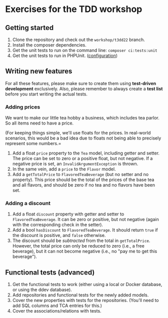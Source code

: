 # Exercises for the TDD workshop

## Getting started

1. Clone the repository and check out the `workshop/t3dd22` branch.
2. Install the composer dependencies.
3. Get the unit tests to run on the command line:
   `composer ci:tests:unit`
4. Get the unit tests to run in PHPUnit.
   ([configuration](https://github.com/TYPO3-Documentation/tea/blob/main/Documentation/Running.rst#id18))

## Writing new features

For all these features, please make sure to create them using
**test-driven development** exclusively. Also, please remember to always create
a **test list** before you start writing the actual tests.

### Adding prices

We want to make our little tea hobby a business, which includes tea parlor.
So all items need to have a price.

(For keeping things simple, we'll use floats for the prices. In real-world
scenarios, this would be a bad idea due to floats not being able to precisely
represent some numbers.=

1. Add a float `price` property to the `Tea` model, including getter and setter.
   The price can be set to zero or a positive float, but not negative.
   If a negative price is set, an `InvalidArgumentException` is thrown.
2. In the same vein, add a `price` to the `Flavor` model.
3. Add a `getTotalPrice` to `FlavoredTeaBeverage` (but no setter and no
   property).
   This price should be the total of the prices of the base tea and all flavors,
   and should be zero if no tea and no flavors have been set.

### Adding a discount

1. Add a float `discount` property with getter and setter to
   `FlavoredTeaBeverage`. It can be zero or positive, but not negative
   (again with the corresponding check in the setter).
2. Add a bool `hasDiscount` to `FlavoredTeaBeverage`. It should return `true`
   if the discount is positive, and `false` otherwise.
3. The discount should be *subtracted* from the total in `getTotalPrice`.
   However, the total price can only be reduced to zero (i.e., a free beverage),
   but it can not become negative (i.e., no "pay me to get this beverage").

## Functional tests (advanced)

1. Get the functional tests to work (either using a local or Docker database,
   or using the ddev database).
2. Add repositories and functional tests for the newly added models.
3. Cover the new properties with tests for the repositories.
   (You'll need to add SQL columns and TCA entries for this.)
4. Cover the associations/relations with tests.
